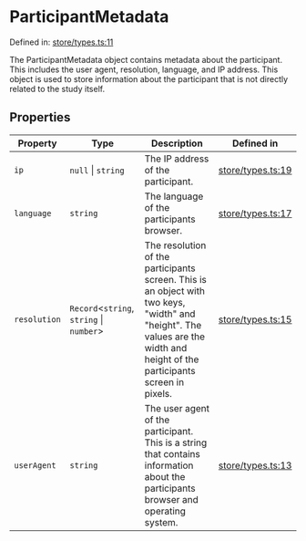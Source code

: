 # ParticipantMetadata

Defined in: [store/types.ts:11](https://github.com/revisit-studies/study/blob/31fcae3595a542c4a0975c6994f16db7c44439d4/src/store/types.ts#L11)

The ParticipantMetadata object contains metadata about the participant. This includes the user agent, resolution, language, and IP address. This object is used to store information about the participant that is not directly related to the study itself.

## Properties

| Property | Type | Description | Defined in |
| ------ | ------ | ------ | ------ |
| <a id="ip"></a> `ip` | `null` \| `string` | The IP address of the participant. | [store/types.ts:19](https://github.com/revisit-studies/study/blob/31fcae3595a542c4a0975c6994f16db7c44439d4/src/store/types.ts#L19) |
| <a id="language"></a> `language` | `string` | The language of the participants browser. | [store/types.ts:17](https://github.com/revisit-studies/study/blob/31fcae3595a542c4a0975c6994f16db7c44439d4/src/store/types.ts#L17) |
| <a id="resolution"></a> `resolution` | `Record`\<`string`, `string` \| `number`\> | The resolution of the participants screen. This is an object with two keys, "width" and "height". The values are the width and height of the participants screen in pixels. | [store/types.ts:15](https://github.com/revisit-studies/study/blob/31fcae3595a542c4a0975c6994f16db7c44439d4/src/store/types.ts#L15) |
| <a id="useragent"></a> `userAgent` | `string` | The user agent of the participant. This is a string that contains information about the participants browser and operating system. | [store/types.ts:13](https://github.com/revisit-studies/study/blob/31fcae3595a542c4a0975c6994f16db7c44439d4/src/store/types.ts#L13) |
